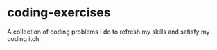 # coding-exercises
A collection of coding problems I do to refresh my skills and satisfy my coding itch. 
